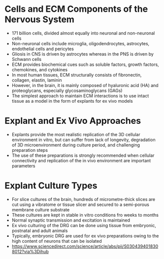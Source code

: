 # Cells and ECM Components of the Nervous System
- 171 billion cells, divided almost equally into neuronal and non-neuronal cells
- Non-neuronal cells include microglia, oligodendrocytes, astrocytes, endothelial cells and pericytes
- Gliosis in CNS is driven by astrocytes whereas in the PNS is driven by Schwann cells
- ECM provides biochemical cues such as soluble factors, growth factors, chemokines, and cytokines
- In most human tissues, ECM structurally consists of fibronectin, collagen, elastin, laminin
- However, in the brain, it is mainly composed of hyaluronic acid (HA) and proteoglycans, especially glycosaminoglycans (GAGs)
- The simplest approach to maintain ECM interactions is to use intact tissue as a model in the form of explants for ex vivo models

# Explant and Ex Vivo Approaches
- Explants provide the most realistic replication of the 3D cellular environment in vitro, but can suffer from lack of longevity, degradation of 3D microenvironment during culture period, and challenging preparation steps
- The use of these preparations is strongly recommended when cellular connectivity and replication of the in vivo environment are important parameters

# Explant Culture Types
- For slice cultures of the brain, hundreds of micrometre-thick slices are cut using a vibratome or tissue slicer and secured to a semi-porous membrane culture substrate
- These cultures are kept in stable in vitro conditions fro weeks to months
- Normal synaptic transmission and excitation is maintained
- Ex vivo culturing of the DRG can be done using tissue from embryonic, postnatal and adult animals
- Typically, embryonic DRG are used for ex vivo preparations owing to the high content of neurons that can be isolated
- https://www.sciencedirect.com/science/article/abs/pii/S0304394018308012?via%3Dihub